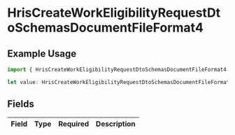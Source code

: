# HrisCreateWorkEligibilityRequestDtoSchemasDocumentFileFormat4

## Example Usage

```typescript
import { HrisCreateWorkEligibilityRequestDtoSchemasDocumentFileFormat4 } from "@stackone/stackone-client-ts/sdk/models/shared";

let value: HrisCreateWorkEligibilityRequestDtoSchemasDocumentFileFormat4 = {};
```

## Fields

| Field       | Type        | Required    | Description |
| ----------- | ----------- | ----------- | ----------- |